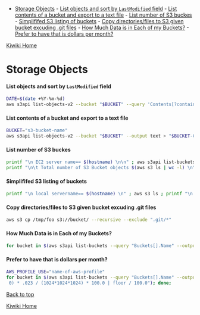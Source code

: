 - [Storage Objects](#storage-objects)
      - [List objects and sort by `LastModified` field](#list-objects-and-sort-by-lastmodified-field)
      - [List contents of a bucket and export to a text file](#list-contents-of-a-bucket-and-export-to-a-text-file)
      - [List number of S3 buckes](#list-number-of-s3-buckes)
      - [Simplififed S3 listing of buckets](#simplififed-s3-listing-of-buckets)
      - [Copy directories/files to S3 given bucket excuding .git files](#copy-directoriesfiles-to-s3-given-bucket-excuding-git-files)
      - [How Much Data is in Each of my Buckets?](#how-much-data-is-in-each-of-my-buckets)
      - [Prefer to have that is dollars per month?](#prefer-to-have-that-is-dollars-per-month)

[Kiwiki Home](/../../)
# Storage Objects

#### List objects and sort by `LastModified` field

```bash
DATE=$(date +%Y-%m-%d)
aws s3api list-objects-v2 --bucket "$BUCKET" --query 'Contents[?contains(LastModified, `'"$DATE"'`)]'
```

#### List contents of a bucket and export to a text file

```bash
BUCKET="s3-bucket-name"
aws s3api list-objects-v2 --bucket "$BUCKET" --output text > "$BUCKET-Contents.txt"
```

#### List number of S3 buckes

```bash
printf "\n EC2 server name== $(hostname) \n\n" ; aws s3api list-buckets --color on --output table ; \
printf "\n\t Total number of S3 Bucket objects $(aws s3 ls | wc -l) \n"
```

#### Simplififed S3 listing of buckets

```bash
printf "\n local servername== $(hostname) \n" ; aws s3 ls ; printf "\n Total number of S3 buckets $(aws s3 ls | wc - l) \n\n"
```

#### Copy directories/files to S3 given bucket excuding .git files

```bash
aws s3 cp /tmp/foo s3://bucket/ --recursive --exclude ".git/*"
```

#### How Much Data is in Each of my Buckets?

```bash
for bucket in $(aws s3api list-buckets --query "Buckets[].Name" --output text); do aws cloudwatch get-metric-statistics --namespace AWS/S3 --metric-name BucketSizeBytes --dimensions Name=BucketName,Value=$bucket Name=StorageType,Value=StandardStorage --start-time $(date --iso-8601)T00:00 --end-time $(date --iso-8601)T23:59 --period 86400 --statistic Maximum | echo $bucket: $(numfmt --to si $(jq -r ".Datapoints[0].Maximum // 0")); done;
```

#### Prefer to have that is dollars per month?

```bash
AWS_PROFILE_USE="name-of-aws-profile"
for bucket in $(aws s3api list-buckets --query "Buckets[].Name" --output text --profile $AWS_PROFILE_USE); do aws cloudwatch get-metric-statistics --namespace AWS/S3 --metric-name BucketSizeBytes --dimensions Name=BucketName,Value=$bucket Name=StorageType,Value=StandardStorage --start-time $(date --iso-8601)T00:00 --end-time $(date --iso-8601)T23:59 --period 86400 --statistic Maximum --profile $AWS_PROFILE_USE | echo $bucket: \$$(jq -r "(.Datapoints[0].Maximum //
 0) * .023 / (1024*1024*1024) * 100.0 | floor / 100.0"); done;
```

[Back to top](#)

[Kiwiki Home](/../../)